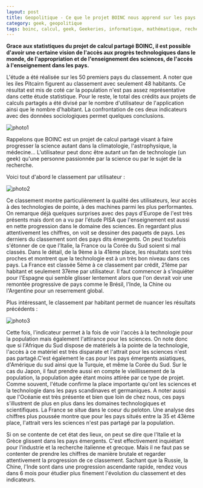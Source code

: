 ```yaml
---
layout: post
title: Geopolitique - Ce que le projet BOINC nous apprend sur les pays
category: geek, geopolitique
tags: boinc, calcul, geek, Geekeries, informatique, mathématique, recherche
---
```

**Grace aux statistiques du projet de calcul partagé BOINC, il est possible d'avoir une certaine vision de l'accès aux progrès technologiques dans le monde, de l'appropriation et de l'enseignement des sciences, de l'accès à l'enseignement dans les pays.**

L'étude a été réalisée sur les 50 premiers pays du classement. A noter que les iles Pitcairn figurent au classement avec seulement 48 habitants. Ce résultat est mis de coté car la population n'est pas assez représentative dans cette étude statistique. Pour le reste, le total des crédits aux projets de calculs partagés a été divisé par le nombre d'utilisateur de l'application ainsi que le nombre d'habitant. La confrontation de ces deux indicateurs avec des données sociologiques permet quelques conclusions.

![photo1](https://cheziceman.files.wordpress.com/2016/01/seti.jpg)

Rappelons que BOINC est un projet de calcul partagé visant à faire progresser la science autant dans la climatologie, l'astrophysique, la médecine... L'utilisateur peut donc être autant un fan de technologie (un geek) qu'une personne passionnée par la science ou par le sujet de la recherche.

Voici tout d'abord le classement par utilisateur :

![photo2](https://cheziceman.files.wordpress.com/2016/01/statboinc11.jpg)

Ce classement montre particulièrement la qualité des utilisateurs, leur accès à des technologies de pointe, à des machines parmi les plus performantes. On remarque déjà quelques surprises avec des pays d'Europe de l'est très présents mais dont on a vu par l'étude PISA que l'enseignement est aussi en nette progression dans le domaine des sciences. En regardant plus attentivement les chiffres, on voit se dessiner des paquets de pays. Les derniers du classement sont des pays dits émergents. On peut toutefois s'étonner de ce que l'Italie, la France ou la Corée du Sud soient si mal classés. Dans le détail, de la 9ème à la 41ème place, les résultats sont très proches et montrent que la technologie est à un très bon niveau dans ces pays. La France est classée 5ème à ce classement par crédit, 21ème par habitant et seulement 37ème par utilisateur. Il faut commencer à s'inquiéter pour l'Espagne qui semble glisser lentement alors que l'on devrait voir une remontée progressive de pays comme le Brésil, l'Inde, la Chine ou l'Argentine pour un reserrement global.

Plus intéressant, le classement par habitant permet de nuancer les résultats précédents :

![photo3](https://cheziceman.files.wordpress.com/2016/01/statboinc21.jpg)

Cette fois, l'indicateur permet à la fois de voir l'accès à la technologie pour la population mais également l'attirance pour les sciences. On note donc que si l'Afrique du Sud dispose de matériels à la pointe de la technologie, l'accès à ce matériel est très disparate et l'attrait pour les sciences n'est pas partagé.C'est également le cas pour les pays émergents asiatiques, d'Amérique du sud ainsi que la Turquie, et même la Corée du Sud. Sur le cas du Japon, il faut prendre aussi en compte le vieillissement de la population, la population agée étant moins attirée par ce type de projet. Comme souvent, l'étude confirme la place importante qu'ont les sciences et la technologie dans les pays scandinaves et germaniques. A noter aussi que l'Océanie est très présente et bien que loin de chez nous, ces pays s'illustrent de plus en plus dans les domaines technologiques et scientifiques. La France se situe dans le coeur du peloton. Une analyse des chiffres plus poussée montre que pour les pays situés entre la 35 et 43ème place, l'attrait vers les sciences n'est pas partagé par la population.

Si on se contente de cet état des lieux, on peut se dire que l'Italie et la Grèce glissent dans les pays émergents. C'est effectivement inquiétant pour l'industrie et la recherche italienne et grecque. Mais il ne faut pas se contenter de prendre les chiffres de manière brutale et regarder attentivement la progression de ce classement. Sachant que la Russie, la Chine, l'Inde sont dans une progression ascendante rapide, rendez vous dans 6 mois pour étudier plus finement l'évolution du classement et des indicateurs.


